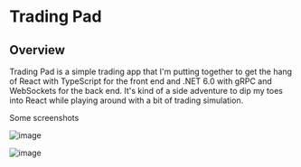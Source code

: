 
# Trading Pad 

## Overview

Trading Pad is a simple trading app that I'm putting together to get the hang of React with TypeScript for the front end and .NET 6.0 with gRPC and WebSockets for the back end. It's kind of a side adventure to dip my toes into React while playing around with a bit of trading simulation.

Some screenshots

![image](https://github.com/jpothanc/trader-pad/assets/70871841/09fd31c8-1e5c-4699-bc5c-2dd993e6516e)

![image](https://github.com/jpothanc/trader-pad/assets/70871841/0d818e8d-e1f1-4452-95a0-556913291163)

